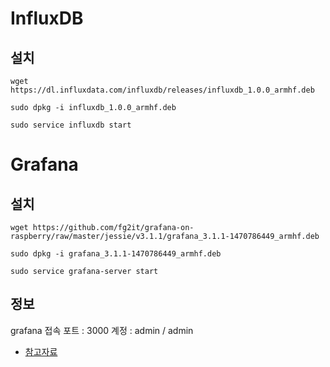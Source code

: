 # InfluxDB

## 설치

```
wget https://dl.influxdata.com/influxdb/releases/influxdb_1.0.0_armhf.deb

sudo dpkg -i influxdb_1.0.0_armhf.deb

sudo service influxdb start
```

# Grafana

## 설치

```
wget https://github.com/fg2it/grafana-on-raspberry/raw/master/jessie/v3.1.1/grafana_3.1.1-1470786449_armhf.deb

sudo dpkg -i grafana_3.1.1-1470786449_armhf.deb

sudo service grafana-server start
```

## 정보

  grafana 접속 포트 : 3000
  계정 : admin / admin

* [참고자료]()
